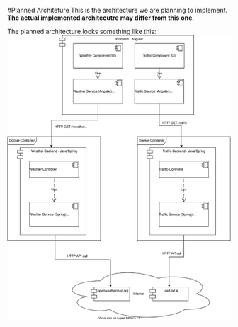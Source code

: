 #Planned Architeture
This is the architecture we are planning to implement. **The actual implemented architecutre may differ from this one**.

The planned architecture looks something like this:
![Monolith - Architecture](./figs/Microservice-architecture.svg)

